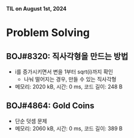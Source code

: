 **TIL on August 1st, 2024**

# Problem Solving
## BOJ#8320: 직사각형을 만드는 방법
* i를 증가시키면서 변을 1부터 sqrt(i)까지 확인
    - 나눠 떨어지는 경우, 만들 수 있는 직사각형
* 메모리: 2020 kB, 시간: 0 ms, 코드 길이: 248 B

## BOJ#4864: Gold Coins
* 단순 덧셈 문제
* 메모리: 2060 kB, 시간: 0 ms, 코드 길이: 389 B

